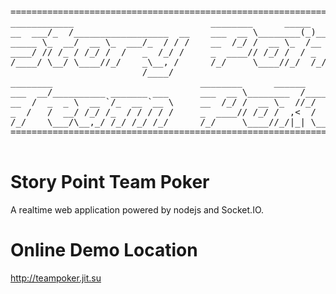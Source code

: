 <!DOCTYPE html>
<html lang="en">
<head>
    <meta charset="UTF-8" />
    <title></title>
</head>
<body>
  <pre>
================================================================================
____________                          ________      _____       _____ 
__  ___/_  /__________________  __    ___  __ \________(_)________  /_
_____ \_  __/  __ \_  ___/_  / / /    __  /_/ /  __ \_  /__  __ \  __/
____/ // /_ / /_/ /  /   _  /_/ /     _  ____// /_/ /  / _  / / / /_  
/____/ \__/ \____//_/    _\__, /      /_/     \____//_/  /_/ /_/\__/  
                         /____/                                       
________                            ________      ______              
___  __/__________ _______ ___      ___  __ \________  /______________
__  /  _  _ \  __ `/_  __ `__ \     __  /_/ /  __ \_  //_/  _ \_  ___/
_  /   /  __/ /_/ /_  / / / / /     _  ____// /_/ /  ,&lt;  /  __/  /    
/_/    \___/\__,_/ /_/ /_/ /_/      /_/     \____//_/|_| \___//_/     
================================================================================
  </pre>
  <h1>Story Point Team Poker</h1>
  <p>A realtime web application powered by nodejs and Socket.IO.</p>

  <h1>Online Demo Location</h1>
  <p><a href="http://teampoker.jit.su">http://teampoker.jit.su</a></p>

</body>
</html>
